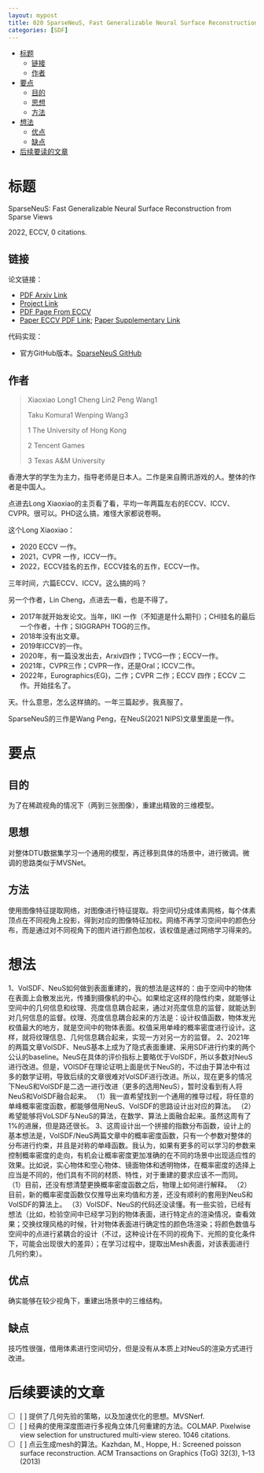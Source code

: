 ```yaml
---
layout: mypost
title: 020 SparseNeuS, Fast Generalizable Neural Surface Reconstruction from Sparse Views
categories: [SDF]
---
```


- [标题](#标题)
  - [链接](#链接)
  - [作者](#作者)
- [要点](#要点)
  - [目的](#目的)
  - [思想](#思想)
  - [方法](#方法)
- [想法](#想法)
  - [优点](#优点)
  - [缺点](#缺点)
- [后续要读的文章](#后续要读的文章)

# 标题

SparseNeuS: Fast Generalizable Neural Surface Reconstruction from Sparse Views

2022, ECCV, 0 citations.

## 链接

论文链接：

- [PDF Arxiv Link](https://arxiv.org/pdf/2206.05737.pdf)
- [Project Link](https://www.xxlong.site/SparseNeuS/)
- [PDF Page From ECCV](https://www.ecva.net/papers/eccv_2022/papers_ECCV/html/2516_ECCV_2022_paper.php)
- [Paper ECCV PDF Link](https://www.ecva.net/papers/eccv_2022/papers_ECCV/papers/136920210.pdf); [Paper Supplementary Link](https://www.ecva.net/papers/eccv_2022/papers_ECCV/papers/136920210-supp.pdf)

代码实现：

- 官方GitHub版本。[SparseNeuS GitHub](https://github.com/xxlong0/SparseNeuS)

##  作者

> Xiaoxiao Long1 Cheng Lin2 Peng Wang1
>
> Taku Komura1 Wenping Wang3
>
> 1 The University of Hong Kong
>
> 2 Tencent Games
>
> 3 Texas A&M University

香港大学的学生为主力，指导老师是日本人。二作是来自腾讯游戏的人。整体的作者是中国人。

点进去Long Xiaoxiao的主页看了看，平均一年两篇左右的ECCV、ICCV、CVPR。很可以。PHD这么搞，难怪大家都说卷啊。

这个Long Xiaoxiao：

- 2020 ECCV 一作。
- 2021，CVPR 一作，ICCV一作。
- 2022，ECCV挂名的五作，ECCV挂名的五作，ECCV一作。

三年时间，六篇ECCV、ICCV。这么搞的吗？



另一个作者，Lin Cheng，点进去一看，也是不得了。

- 2017年就开始发论文。当年，IIKI 一作（不知道是什么期刊）；CHI挂名的最后一个作者，十作；SIGGRAPH TOG的三作。
- 2018年没有出文章。
- 2019年ICCV的一作。
- 2020年，有一篇没发出去，Arxiv四作；TVCG一作；ECCV一作。
- 2021年，CVPR三作；CVPR一作，还是Oral；ICCV二作。
- 2022年，Eurographics(EG)，二作；CVPR 二作；ECCV 四作；ECCV 二作。开始挂名了。

天。什么意思，怎么这样搞的。一年三篇起步。我真服了。



SparseNeuS的三作是Wang Peng，在NeuS(2021 NIPS)文章里面是一作。


# 要点

## 目的

 为了在稀疏视角的情况下（两到三张图像），重建出精致的三维模型。               

## 思想

对整体DTU数据集学习一个通用的模型，再迁移到具体的场景中，进行微调。微调的思路类似于MVSNet。

## 方法

使用图像特征提取网络，对图像进行特征提取。将空间切分成体素网格，每个体素顶点在不同视角上投影，得到对应的图像特征加权。网络不再学习空间中的颜色分布，而是通过对不同视角下的图片进行颜色加权，该权值是通过网络学习得来的。 

# 想法

1、VolSDF、NeuS如何做到表面重建的，我的想法是这样的：由于空间中的物体在表面上会散发出光，传播到摄像机的中心。如果给定这样的隐性约束，就能够让空间中的几何信息和纹理、亮度信息耦合起来，通过对亮度信息的监督，就能达到对几何信息的监督。纹理、亮度信息耦合起来的方法是：设计权值函数，物体发光权值最大的地方，就是空间中的物体表面。权值采用单峰的概率密度进行设计。这样，就将纹理信息、几何信息耦合起来，实现一方对另一方的监督。
2、2021年的两篇文章VolSDF、NeuS基本上成为了隐式表面重建、采用SDF进行约束的两个公认的baseline。NeuS在具体的评价指标上要略优于VolSDF，所以多数对NeuS进行改进。但是，VOlSDF在理论证明上面是优于NeuS的，不过由于算法中有过多的数学证明，导致后续的文章很难对VolSDF进行改进。所以，现在更多的情况下NeuS和VolSDF是二选一进行改进（更多的选用NeuS），暂时没看到有人将NeuS和VolSDF融合起来。
（1）我一直希望找到一个通用的推导过程，将任意的单峰概率密度函数，都能够借用NeuS、VolSDF的思路设计出对应的算法。
（2）希望能够将VoLSDF与NeuS的算法，在数学、算法上面融合起来。虽然这周有了1%的进展，但是路还很长。
3、这周设计出一个拼接的指数分布函数，设计上的基本想法是，VolSDF/NeuS两篇文章中的概率密度函数，只有一个参数对整体的分布进行约束，并且是对称的单峰函数。我认为，如果有更多的可以学习的参数来控制概率密度的走向，有机会让概率密度更加准确的在不同的场景中出现适应性的效果。比如说，实心物体和空心物体、镜面物体和透明物体，在概率密度的选择上应当是不同的，他们具有不同的材质、特性，对于重建的要求应该不一而同。
（1）目前，还没有想清楚更换概率密度函数之后，物理上如何进行解释。
（2）目前，新的概率密度函数仅仅推导出来均值和方差，还没有顺利的套用到NeuS和VolSDF的算法上。
（3）VolSDF、NeuS的代码还没读懂。有一些实验，已经有想法（比如，检验空间中已经学习到的物体表面，进行特定点的渲染情况，查看效果；交换纹理风格的时候，针对物体表面进行确定性的颜色场渲染；将颜色数值与空间中的点进行紧耦合的设计（不过，这种设计在不同的视角下、光照的变化条件下，可能会出现很大的差异）；在学习过程中，提取出Mesh表面，对该表面进行几何约束）。

## 优点

确实能够在较少视角下，重建出场景中的三维结构。     

## 缺点

技巧性很强，借用体素进行空间切分，但是没有从本质上对NeuS的渲染方式进行改进。


# 后续要读的文章

- [ ] [    ] 提供了几何先验的策略，以及加速优化的思想。MVSNerf.
- [ ] [    ] 经典的使用深度图进行多视角立体几何重建的方法。COLMAP. Pixelwise view selection for unstructured multi-view stereo. 1046 citations. 
- [ ] [    ] 点云生成mesh的算法。Kazhdan, M., Hoppe, H.: Screened poisson surface reconstruction. ACM Transactions on Graphics (ToG) 32(3), 1–13 (2013)
